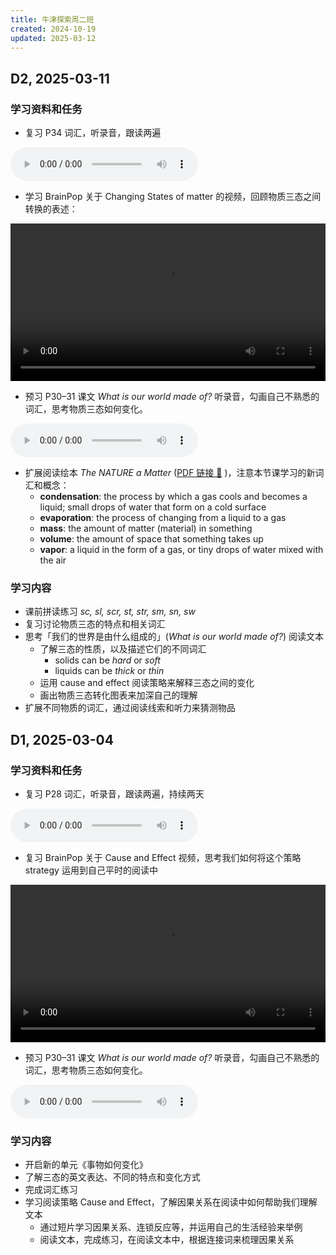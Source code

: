 ```yaml
---
title: 牛津探索周二班
created: 2024-10-19
updated: 2025-03-12
---
```


## D2, 2025-03-11

### 学习资料和任务

- 复习 P34 词汇，听录音，跟读两遍

<audio controls>
  <source src="https://mini-elephant-1318622621.cos.ap-chongqing.myqcloud.com/english/OD2e_L2_Student_Book_Audio_1.20.mp3" type="audio/mp3">
</audio>

- 学习 BrainPop 关于 Changing States of matter 的视频，回顾物质三态之间转换的表述：

<video width="100%" height="auto" controls>
  <source src="https://mini-elephant-1318622621.cos.ap-chongqing.myqcloud.com/2024/10/23/changing-states-of-matter.mp4" type="video/mp4">
</video>

- 预习 P30–31 课文 *What is our world made of?* 听录音，勾画自己不熟悉的词汇，思考物质三态如何变化。

<audio controls>
  <source src="https://mini-elephant-1318622621.cos.ap-chongqing.myqcloud.com/english/OD2e_L2_Student_Book_Audio_1.18.mp3" type="audio/mp3">
</audio>

- 扩展阅读绘本 *The NATURE a Matter* ([PDF 链接 🔗](https://mini-elephant-1318622621.cos.ap-chongqing.myqcloud.com/2024/10/09/the-nature-a-matter.pdf) )，注意本节课学习的新词汇和概念：
	- **condensation**: the process by which a gas cools and becomes a liquid; small drops of water that form on a cold surface
	- **evaporation**: the process of changing from a liquid to a gas
	- **mass**: the amount of matter (material) in something
	- **volume**: the amount of space that something takes up
	- **vapor**: a liquid in the form of a gas, or tiny drops of water mixed with the air

### 学习内容

- 课前拼读练习 *sc, sl, scr, st, str, sm, sn, sw*
- 复习讨论物质三态的特点和相关词汇
- 思考「我们的世界是由什么组成的」(*What is our world made of?*) 阅读文本
	- 了解三态的性质，以及描述它们的不同词汇
		- solids can be *hard* or *soft*
		- liquids can be *thick* or *thin*
	- 运用 cause and effect 阅读策略来解释三态之间的变化
	- 画出物质三态转化图表来加深自己的理解
- 扩展不同物质的词汇，通过阅读线索和听力来猜测物品

## D1, 2025-03-04

### 学习资料和任务

- 复习 P28 词汇，听录音，跟读两遍，持续两天

<audio controls>
  <source src="https://mini-elephant-1318622621.cos.ap-chongqing.myqcloud.com/2024/11/05/OD2e_L2_Student_Book_Audio_1.17.mp3" type="audio/mp3">
</audio>

- 复习 BrainPop 关于 Cause and Effect 视频，思考我们如何将这个策略 strategy 运用到自己平时的阅读中

<video width="100%" height="auto" controls>
  <source src="https://mini-elephant-1318622621.cos.ap-chongqing.myqcloud.com/2024/10/09/BrainPOP_cause-effect.mp4" type="video/mp4">
</video>

- 预习 P30–31 课文 *What is our world made of?* 听录音，勾画自己不熟悉的词汇，思考物质三态如何变化。

<audio controls>
  <source src="https://mini-elephant-1318622621.cos.ap-chongqing.myqcloud.com/english/OD2e_L2_Student_Book_Audio_1.18.mp3" type="audio/mp3">
</audio>

### 学习内容

- 开启新的单元《事物如何变化》
- 了解三态的英文表达、不同的特点和变化方式
- 完成词汇练习
- 学习阅读策略 Cause and Effect，了解因果关系在阅读中如何帮助我们理解文本
	- 通过短片学习因果关系、连锁反应等，并运用自己的生活经验来举例
	- 阅读文本，完成练习，在阅读文本中，根据连接词来梳理因果关系
